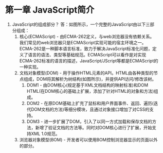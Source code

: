 # 第一章 JavaScript简介

1. JavaScript的组成部分？
答：如图所示，一个完整的JavaScript由以下三部分组成：
    1. 核心(ECMAScript) - 由ECMA-262定义，与web浏览器没有依赖关系。我们常见的web浏览器只是ECMAScript实现可能的宿主环境之一。ECMA-262是一种脚本语言标准，致力于解决JavaScript标准化问题，定义了语言的语法、类型等基础规范。ECMAScript可以看作是对实现ECMA-262标准的语言的描述，JavaScript/JScript等都是ECMAScript的一种实现。
    2. 文档对象模型(DOM) - 用于操作HTML元素的API。HTML由各种类型的节点组成，DOM将其解析为树结构(如图所示)，并提供API访问/修改该树。
        1. DOM1 - 由DOM核心(规定基于XML文档结构的映射标准)和DOM HTML(在DOM核心的基础上扩展，添加了针对HTML的对象和方法)组成。
        2. DOM2 - 在原DOM基础上扩充了鼠标和用户界面事件、返回、遍历(迭代DOM文档的方法)等细分模块，且通过对象接口增加了对CSS的支持。
        3. DOM3 - 进一步扩展了DOM，引入了以同一方式加载和保存文档的方法，新增了验证文档的方法等。同时对DOM核心进行了扩展，开始支持XML 1.0规范。
    3. 浏览器对象模型(BOM) - 开发者可以使用BOM控制浏览器显示的页面以外的部分。